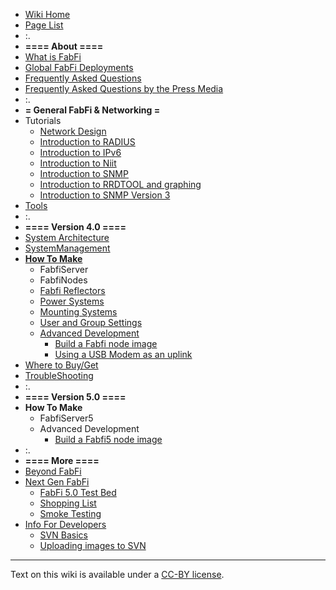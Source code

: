   * [Wiki Home](WikiHome.md)
  * [Page List](http://code.google.com/p/fabfi/w/list)
  * :.
  * **==== About ====**
  * [What is FabFi](FabFi.md)
  * [Global FabFi Deployments](Locations.md)
  * [Frequently Asked Questions](FAQ.md)
  * [Frequently Asked Questions by the Press Media](FAQPress.md)
  * :.
  * **= General FabFi & Networking =**
  * Tutorials
    * [Network Design](DesigningYourNetwork.md)
    * [Introduction to RADIUS](IntroductionToRadius.md)
    * [Introduction to IPv6](IntroductionToIPv6.md)
    * [Introduction to Niit](niit.md)
    * [Introduction to SNMP](IntroductionToSNMP.md)
    * [Introduction to RRDTOOL and graphing](RRDtutorial.md)
    * [Introduction to SNMP Version 3](SNMPv3.md)
  * [Tools](Tools.md)
  * :.
  * **====  Version 4.0 ====**
  * [System Architecture](SystemArchitecture.md)
  * [SystemManagement](SystemManagement.md)
  * **[How To Make](HowToMake.md)**
    * FabfiServer
    * FabfiNodes
    * [Fabfi Reflectors](RFReflectors.md)
    * [Power Systems](PoweringDevices.md)
    * [Mounting Systems](MountingDevices.md)
    * [User and Group Settings](UserAndGroupSettings.md)
    * [Advanced Development](HowToMake#AdvancedDevelopment.md)
      * [Build a Fabfi node image](HowtoBuildAFabFiImage.md)
      * [Using a USB Modem as an uplink](USBModem.md)
  * [Where to Buy/Get](shop.md)
  * [TroubleShooting](TroubleShooting.md)
  * :.
  * **====  Version 5.0 ====**
  * **How To Make**
    * FabfiServer5
    * Advanced Development
      * [Build a Fabfi5 node image](BuildingFabfiImages.md)
  * :.
  * **====  More ====**
  * [Beyond FabFi](BeyondFabFi.md)
  * [Next Gen FabFi](nextgen.md)
    * [FabFi 5.0 Test Bed](FFi5TB.md)
    * [Shopping List](FFi5Shopping.md)
    * [Smoke Testing](SmokeTests.md)
  * [Info For Developers](AdministrativeTidbits.md)
    * [SVN Basics](AdministrativeTidbits#SVN_Basics.md)
    * [Uploading images to SVN](AdministrativeTidbits#Uploading_Images_to_SVN_(for_the_wiki).md)


---


Text on this wiki is available under a [CC-BY license](http://creativecommons.org/licenses/by/3.0/).